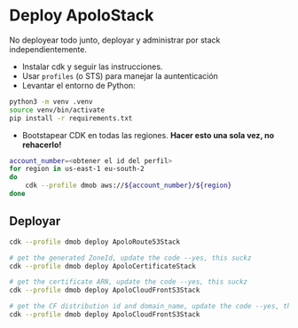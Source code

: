 
# Deploy ApoloStack

No deployear todo junto, deployar y administrar por stack independientemente.

- Instalar cdk y seguir las instrucciones.
- Usar `profiles` (o STS) para manejar la auntenticación
- Levantar el entorno de Python:

```bash
python3 -m venv .venv
source venv/bin/activate
pip install -r requirements.txt
```

- Bootstapear CDK en todas las regiones. **Hacer esto una sola vez, no rehacerlo!**


```sh
account_number=<obtener el id del perfil>
for region in us-east-1 eu-south-2
do
	cdk --profile dmob aws://${account_number}/${region}
done
```

## Deployar

```sh
cdk --profile dmob deploy ApoloRoute53Stack

# get the generated ZoneId, update the code --yes, this suckz
cdk --profile dmob deploy ApoloCertificateStack

# get the certificate ARN, update the code --yes, this suckz
cdk --profile dmob deploy ApoloCloudFrontS3Stack

# get the CF distribution id and domain_name, update the code --yes, this suckz
cdk --profile dmob deploy ApoloCloudFrontS3Stack
```
